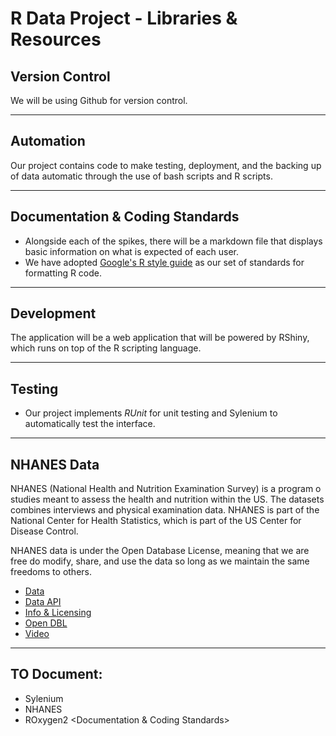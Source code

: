 # R Data Project - Libraries & Resources

## Version Control
We will be using Github for version control.

___
## Automation
Our project contains code to make testing, deployment, and the backing up of data automatic through the use of bash scripts and R scripts.

___
## Documentation & Coding Standards
 - Alongside each of the spikes, there will be a markdown file that displays basic information on what is expected of each user.
 - We have adopted [Google's R style guide](https://google.github.io/styleguide/Rguide.xml) as our set of standards for formatting R code.

___
## Development
The application will be a web application that will be powered by RShiny, which runs on top of the R scripting language.

___
## Testing
 - Our project implements _RUnit_ for unit testing and Sylenium to automatically test the interface.

___
## NHANES Data

NHANES (National Health and Nutrition Examination Survey) is a program o studies meant to assess the health and nutrition within the US. The datasets combines interviews and physical examination data. NHANES is part of the National Center for Health Statistics, which is part of the US Center for Disease Control.

NHANES data is under the Open Database License, meaning that we are free do modify, share, and use the data so long as we maintain the same freedoms to others.

 - [Data](https://www.cdc.gov/nchs/nhanes/index.htm)
 - [Data API](https://catalog.data.gov/dataset/national-health-and-nutrition-examination-survey-nhanes)
 - [Info & Licensing](https://www.healthdata.gov/dataset/national-health-and-nutrition-examination-survey-nhanes)
 - [Open DBL](https://en.wikipedia.org/wiki/Open_Database_License)
 - [Video](https://pic-sure.org/products/nhanes-unified-dataset)

___
## TO Document:
 - Sylenium
 - NHANES
 - ROxygen2 <Documentation & Coding Standards>
